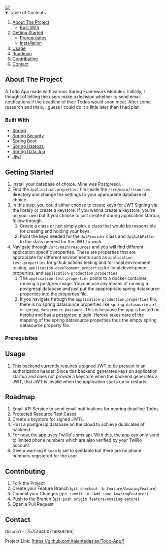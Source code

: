 <!--
*** Thanks for checking out the Best-README-Template. If you have a suggestion
*** that would make this better, please fork the repo and create a pull request
*** or simply open an issue with the tag "enhancement".
*** Thanks again! Now go create something AMAZING! :D
-->



<!-- PROJECT SHIELDS -->
<!--
*** I'm using markdown "reference style" links for readability.
*** Reference links are enclosed in brackets [ ] instead of parentheses ( ).
*** See the bottom of this document for the declaration of the reference variables
*** for contributors-url, forks-url, etc. This is an optional, concise syntax you may use.
*** https://www.markdownguide.org/basic-syntax/#reference-style-links
-->

<a href="https://github.com/talentedasian/Todo-App/actions/workflows/maven.yml/">
    <img src="https://github.com/talentedasian/Todo-App/actions/workflows/maven.yml/badge.svg">
</a>

<!-- PROJECT LOGO -->



<!-- TABLE OF CONTENTS -->
<details open="open">
  <summary>Table of Contents</summary>
  <ol>
    <li>
      <a href="#about-the-project">About The Project</a>
      <ul>
        <li><a href="#built-with">Built With</a></li>
      </ul>
    </li>
    <li>
      <a href="#getting-started">Getting Started</a>
      <ul>
        <li><a href="#prerequisites">Prerequisites</a></li>
        <li><a href="#installation">Installation</a></li>
      </ul>
    </li>
    <li><a href="#usage">Usage</a></li>
    <li><a href="#roadmap">Roadmap</a></li>
    <li><a href="#contributing">Contributing</a></li>
    <li><a href="#contact">Contact</a></li>
  </ol>
</details>



<!-- ABOUT THE PROJECT -->
## About The Project

A Todo App made with various Spring Framework Modules. Initially, I thought of letting the users make a decision whether to send email notifications if 
the deadline of their Todos would soon meet. After some research and trials, I guess I could do it a little later than I had plan.

### Built With


* [Spring](https://spring.io/)
* [Spring Security](https://spring.io/projects/spring-security)
* [Spring Boot](https://spring.io/projects/spring-boot)
* [Spring Hateoas](https://spring.io/projects/spring-hateoas)
* [Spring Data Jpa](https://spring.io/projects/spring-data-jpa)
* [Jjwt](https://github.com/jwtk/jjwt)



<!-- GETTING STARTED -->
## Getting Started

1. Install your database of choice. Mine was Postgresql.
2. Find the `application.properties` file inside the `/src/main/resources` directory and change the settings to your appropriate database of choice.
3. In this step, you could either choose to create keys for JWT Signing via the library or create a keystore. If you wanna create a keystore, you're on your own but if you choose to just create it during application startup, follow through.
    1. Create a class or just simply pick a class that would be responsible for creating and holding your keys.
    2. Point the keys needed for the `JwtProvider` class and `JwtAuthFilter` to the class needed for the JWT to work.
4. Navigate through `/src/main/resources` and you will find different application specific properties. These are properties that are appropriate for different environments such as `application-test.properties` for github actions testing and for local environment testing, `application-development.properties`for local development properties, and `application-production.properties`
    1. The `application-test.properties` points to a docker container running a postgres image. You can use any means of running a postgresql database and just   put the apppropriate spring datasource properties into the properties file.
    2. If you navigate through the `application-production.properties` file, there is no spring datasource properties like `spring.datasource.url` or `spring.datasrouce.password`. This is because the app is hosted on heroku and has a postgresql plugin. Heroku takes care of the mapping of the spring datasource properties thus the empty spring datasource property file.

### Prerequisites

## Usage
1. This backend currently requires a signed JWT to be present in an authorization header. Since this backend generates keys on application startup and does not provide a keystore when the backend generates a JWT, that JWT is invalid when the application starts up or restarts.

<!-- ROADMAP -->
## Roadmap

1. Email API Service to send email notifications for nearing deadline Todos
2. Protected Resource Test Cases
3. Create a keystore for signed JWTs.
4. Host a postgresql database on the cloud to achieve duplicates of backend
5. For now, the app uses Twillio's sms api. With this, the app can only send to limited phone numbers which are also verified by your Twillio account.
6. Give a warning if `todo` is set to sendable but there are no phone numbers registered for the user.


<!-- CONTRIBUTING -->
## Contributing


1. Fork the Project
2. Create your Feature Branch (`git checkout -b feature/AmazingFeature`)
3. Commit your Changes (`git commit -m 'Add some AmazingFeature'`)
4. Push to the Branch (`git push origin feature/AmazingFeature`)
5. Open a Pull Request


<!-- CONTACT -->
## Contact

Discord - [757516400716939266]

Project Link: [https://github.com/talentedasian/Todo-App/]

